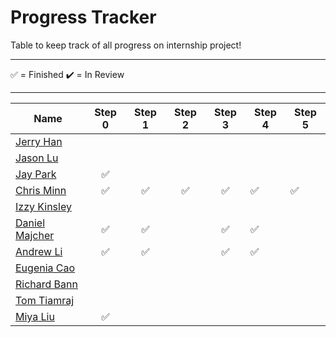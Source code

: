 
# Progress Tracker

Table to keep track of all progress on internship project! <br />

------

✅ = Finished
✔️ = In Review

------


|Name|Step 0|Step 1|Step 2|Step 3|Step 4|Step 5|
|-------------------------|:---------------------------------------------------------------------------------------------------------------------------------------------------:|:---------------------------------------------------------------------------------------------------------------------------------------------------:|:---------------------------------------------------------------------------------------------------------------------------------------------------:|:-------------------------------------------------------------------------------------------------------------------------------------------------:|--------------------------------------------------------------------|--------------------------------------------------------------------------------------------------------------------------------------------------------------------------------------------------------------------------------------------------------------------------------------------------|
|[Jerry Han](https://github.com/jerry-hannn/nuft-training)||||||
|[Jason Lu](https://github.com/Jasonxlu/learnsomething)||||||
|[Jay Park](https://github.com/kyeoul/learnsomething)|✅|||||
|[Chris Minn](https://github.com/minnce/shxiv)|✅|✅|✅|✅|✅|✅
|[Izzy Kinsley](https://github.com/IzzyHuang/learnsomething)||||||
|[Daniel Majcher](https://github.com/daniel-majcher/learnsomething)|✅|✅||✅|✅||
|[Andrew Li](https://github.com/andrlime/learnsomething)|✅|✅||✅|✅||
|[Eugenia Cao](https://github.com/eugenia0804/learnsomething)|||||||
|[Richard Bann](https://github.com/drahc1R/learnsomething)|||||||
|[Tom Tiamraj](https://github.com/JerayuT/learnsomething)|||||||
|[Miya Liu](https://github.com/miyaliu627/learnsomething)|✅||||||
